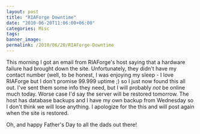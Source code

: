 ```yaml
---
layout: post
title: "RIAForge Downtime"
date: "2010-06-20T11:06:00+06:00"
categories: Misc 
tags: 
banner_image: 
permalink: /2010/06/20/RIAForge-Downtime
---
```


This morning I got an email from RIAForge's host saying that a hardware failure had brought down the site. Unfortunately, they didn't have my contact number (well, to be honest, I was enjoying my sleep - I love RIAForge but I don't promise 99.999 uptime ;) so I just now found this all out. I've sent them some info they need, but I will probably <i>not</i> be online much today. Worse case I'd say the server will be restored tomorrow. The host has database backups and I have my own backup from Wednesday so I don't think we will lose anything. I apologize for the this and will post again when the site is restored.

Oh, and happy Father's Day to all the dads out there!